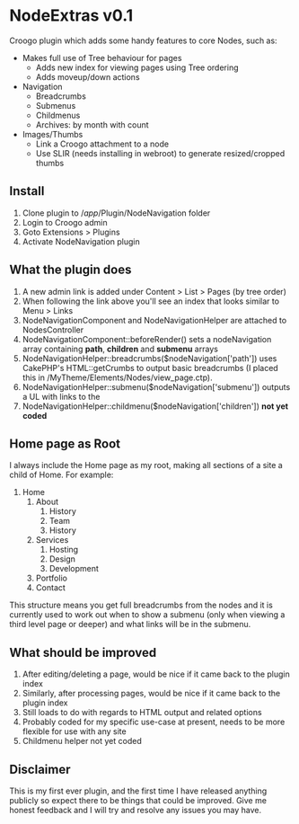 # NodeExtras v0.1 #

Croogo plugin which adds some handy features to core Nodes, such as:

- Makes full use of Tree behaviour for pages
    - Adds new index for viewing pages using Tree ordering
    - Adds moveup/down actions
- Navigation
    - Breadcrumbs
    - Submenus
    - Childmenus
    - Archives: by month with count
- Images/Thumbs
    - Link a Croogo attachment to a node
    - Use SLIR (needs installing in webroot) to generate resized/cropped thumbs

## Install ##
1. Clone plugin to /*app*/Plugin/NodeNavigation folder
2. Login to Croogo admin
3. Goto Extensions > Plugins
4. Activate NodeNavigation plugin

## What the plugin does ##
1. A new admin link is added under Content > List > Pages (by tree order)
2. When following the link above you'll see an index that looks similar to Menu > Links
3. NodeNavigationComponent and NodeNavigationHelper are attached to NodesController
4. NodeNavigationComponent::beforeRender() sets a nodeNavigation array containing __path__, __children__ and __submenu__ arrays
5. NodeNavigationHelper::breadcrumbs($nodeNavigation['path']) uses CakePHP's HTML::getCrumbs to output basic breadcrumbs (I placed this in /MyTheme/Elements/Nodes/view_page.ctp).
6. NodeNavigationHelper::submenu($nodeNavigation['submenu']) outputs a UL with links to the 
7. NodeNavigationHelper::childmenu($nodeNavigation['children']) __not yet coded__

## Home page as Root ##
I always include the Home page as my root, making all sections of a site a child of Home.  For example:

1. Home
    1. About
        1. History
        1. Team
        1. History
    1. Services
        1. Hosting
        1. Design
        1. Development
    2. Portfolio
    3. Contact

This structure means you get full breadcrumbs from the nodes and it is currently used to work out when to show a submenu (only when viewing a third level page or deeper) and what links will be in the submenu.

## What should be improved ##
1. After editing/deleting a page, would be nice if it came back to the plugin index
2. Similarly, after processing pages, would be nice if it came back to the plugin index
3. Still loads to do with regards to HTML output and related options
4. Probably coded for my specific use-case at present, needs to be more flexible for use with any site
5. Childmenu helper not yet coded

## Disclaimer ##
This is my first ever plugin, and the first time I have released anything publicly so expect there to be things that could be improved.  Give me honest feedback and I will try and resolve any issues you may have.
